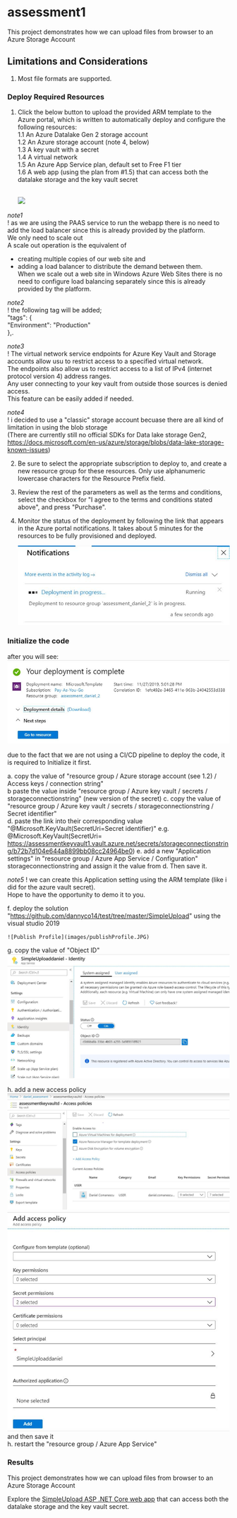 # assessment1

This project demonstrates how we can upload files from browser to an Azure Storage Account

## Limitations and Considerations
1. Most file formats are supported.

### Deploy Required Resources

1. Click the below button to upload the provided ARM template to the Azure portal, which is written to automatically deploy and configure the following resources:  </br>
	1.1 An Azure Datalake Gen 2 storage account  
	1.2 An Azure storage account  (note 4, below)  
	1.3 A key vault with a secret  
	1.4 A virtual network  
	1.5 An Azure App Service plan, default set to Free F1 tier  
	1.6 A web app (using the plan from #1.5) that can access both the datalake storage and the key vault secret  

    </br>
    <a href="https://portal.azure.com/#create/Microsoft.Template/uri/https%3A%2F%2Fraw.githubusercontent.com%2Fdannyco14%2Ftest%2Fmaster%2Fazuredeploy.json" target="_blank">
        <img src="http://azuredeploy.net/deploybutton.png"/>
    </a>

_note1_  
! as we are using the PAAS service to run the webapp there is no need to add the load balancer since this is already provided by the platform.  
We only need to scale out  
A scale out operation is the equivalent of  
- creating multiple copies of our web site and   
- adding a load balancer to distribute the demand between them.   
When we scale out a web site in Windows Azure Web Sites there is no need to configure load balancing separately since this is already provided by the platform.  

_note2_  
! the following tag will be added;   
	"tags": {  
        "Environment": "Production"  
      },.  

_note3_  
! The virtual network service endpoints for Azure Key Vault and Storage accounts allow usu to restrict access to a specified virtual network.  
The endpoints also allow us to restrict access to a list of IPv4 (internet protocol version 4) address ranges.  
Any user connecting to your key vault from outside those sources is denied access.  
This feature can be easily added if needed.  

_note4_  
! i decided to use a "classic" storage account becuase there are all kind of limitation in using the blob storage  
(There are currently still no official SDKs for Data lake storage Gen2, 
https://docs.microsoft.com/en-us/azure/storage/blobs/data-lake-storage-known-issues)  

2. Be sure to select the appropriate subscription to deploy to, and create a new resource group for these resources. 
Only use alphanumeric lowercase characters for the Resource Prefix field.
3. Review the rest of the parameters as well as the terms and conditions, select the checkbox for "I agree to the terms and conditions stated above", and press "Purchase".
4. Monitor the status of the deployment by following the link that appears in the Azure portal notifications.  It takes about 5 minutes for the resources to be fully provisioned and deployed.

    ![Deployment in progress](images/deploymentInProgress.JPG)


### Initialize the code
after you will see:  
    ![Deployment completed](images/deploymentCompleted.JPG)

due to the fact that we are not using a CI/CD pipeline to deploy the code, it is required to Initialize it first.  

a. copy the value of "resource group / Azure storage account (see 1.2) / Access keys / connection string"  
b  paste the value inside "resource group / Azure key vault / secrets / storageconnectionstring" (new version of the secret)
c. copy the value of "resource group / Azure key vault / secrets / storageconnectionstring / Secret identifier"  
d. paste the link into their corresponding value "@Microsoft.KeyVault(SecretUri=Secret identifier)"
e.g. @Microsoft.KeyVault(SecretUri=	https://assessmentkeyvault1.vault.azure.net/secrets/storageconnectionstring/b72b7d104e644a8899bb08cc24964be0)
e. add a new "Application settings" in "resource group / Azure App Service / Configuration" storageconnectionstring and assign it the value from d. Then save it.  

_note5_ 
! we can create this Application setting using the ARM template (like i did for the azure vault secret).  
Hope to have the opportunity to demo it to you.   

f. deploy the solution "https://github.com/dannyco14/test/tree/master/SimpleUpload" using  the visual studio 2019  

    ![Publish Profile](images/publishProfile.JPG)  

g. copy the value of "Object ID"  
    ![Publish Profile](images/identity.JPG)  

h. add a new access policy  
    ![Publish Profile](images/accessPolicy.JPG)  
	![Publish Profile](images/accessPolicy2.JPG)  
and then save it  
h. restart the "resource group / Azure App Service"


### Results

This project demonstrates how we can upload files from browser to an Azure Storage Account

Explore the [SimpleUpload ASP .NET Core web app](https://simpleuploaddaniel.azurewebsites.net/) that can access both the datalake storage and the key vault secret.
